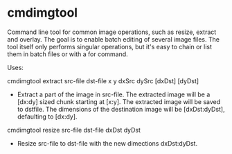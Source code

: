 # cmdimgtool
Command line tool for common image operations, such as resize, extract and overlay. The goal is to enable batch editing of several image files. The tool itself only performs singular operations, but it's easy to chain or list them in batch files or with a for command.

Uses:

cmdimgtool extract src-file dst-file x y dxSrc dySrc [dxDst] [dyDst]

 - Extract a part of the image in src-file. The extracted image
   will be a [dx:dy] sized chunk starting at [x:y].
   The extracted image will be saved to dstfile. The dimensions of
   the destination image will be [dxDst:dyDst], defaulting to [dx:dy].

cmdimgtool resize src-file dst-file dxDst dyDst

 - Resize src-file to dst-file with the new dimections dxDst:dyDst.
 
